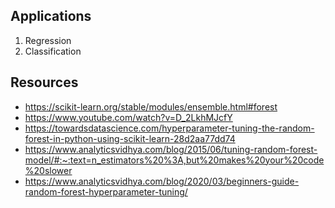 ## Applications
1. Regression
2. Classification

## Resources
- https://scikit-learn.org/stable/modules/ensemble.html#forest
- https://www.youtube.com/watch?v=D_2LkhMJcfY
- https://towardsdatascience.com/hyperparameter-tuning-the-random-forest-in-python-using-scikit-learn-28d2aa77dd74
- https://www.analyticsvidhya.com/blog/2015/06/tuning-random-forest-model/#:~:text=n_estimators%20%3A,but%20makes%20your%20code%20slower
- https://www.analyticsvidhya.com/blog/2020/03/beginners-guide-random-forest-hyperparameter-tuning/

